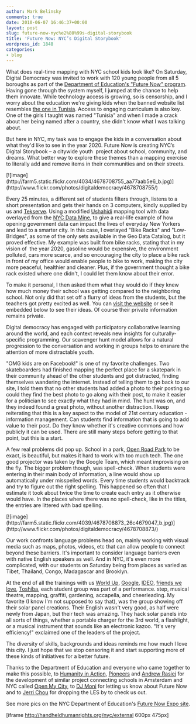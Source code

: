 ```yaml
---
author: Mark Belinsky
comments: true
date: 2010-06-07 16:46:37+00:00
layout: post
slug: future-now-nyc%e2%80%99s-digital-storybook
title: 'Future Now: NYC’s Digital Storybook'
wordpress_id: 1848
categories:
- blog
---
```


What does real-time mapping with NYC school kids look like? On Saturday, Digital Democracy was invited to work with 120 young people from all 5 boroughs as part of the [Department of Education's "Future Now" program](http://www.futurenownyc.org/). Having gone through the system myself, I jumped at the chance to help them innovate. While technology access is growing, so is censorship, and I worry about the education we're giving kids when the banned website list resembles [the one in Tunisia](http://advocacy.globalvoicesonline.org/2010/04/28/tunisia-flickr-video-sharing-websites-blogs-aggregators-and-critial-blogs-are-not-welcome/). Access to engaging curriculum is also key. One of the girls I taught was named "Tunisia" and when I made a crack about her being named after a country, she didn't know what I was talking about.

But here in NYC, my task was to engage the kids in a conversation about what they'd like to see in the year 2020. Future Now is creating NYC’s Digital Storybook – a citywide youth   project about school, community, and  dreams. What better way to explore these themes than a mapping exercise  to literally add and remove items in their communities and on their streets.

<caption id="" align="alignright" width="230" caption="Future Now Sponsors">[![image](http://farm5.static.flickr.com/4034/4678708755_aa77aab5e6_b.jpg)](http://www.flickr.com/photos/digitaldemocracy/4678708755/)</caption>

Every 25 minutes, a different set of students filters through, listens to a short presentation and gets their hands on 3 computers, kindly supplied by us and [Tekserve](http://www.tekserve.com/). Using a modified [Ushahidi](http://ushahidi.com/) mapping tool with data overlayed from the [NYC Data Mine](http://nyc.gov/html/datamine/html/home/home.shtml), to give a real-life example of how opening government data can impact the lives of everyday New Yorkers and lead to a smarter city. In this case, I overlayed "Bike Racks" and "Low-Bridges", as some of the only sets available in the Geo Data Catalog, but it proved effective. My example was built from bike racks, stating that in my vision of  the year 2020, gasoline would be expensive, the environment polluted, cars more scarce, and so encouraging the city to place a bike rack in front of my office would enable people to bike to work, making the city more peaceful, healthier and cleaner. Plus, if the government thought a bike rack existed where one didn't, I could let them know about their error.

To make it personal, I then asked them what they would do if they knew how much money their school was getting compared to the neighboring school. Not only did that set off a flurry of ideas from the students, but the teachers got pretty excited as well. You can [visit the website](http://handheldhumanrights.org/nyc) or see it embedded below to see their ideas. Of course their private information remains private.

Digital democracy has engaged with participatory collaborative learning around the world, and each context reveals new insights for culturally-specific programming. Our scavenger hunt model allows for a natural progression to the conversation and working in groups helps to ensnare the attention of more distractable youth.

"OMG kids are on Facebook!" is one of my favorite challenges. Two skateboarders had finished mapping the perfect place for a skatepark in their community ahead of the other students and got distracted, finding themselves wandering the internet. Instead of telling them to go back to our site, I told them that no other students had added a photo to their posting so could they find the best photo to go along with their post, to make it easier for a politician to see exactly what they had in mind. The hunt was on, and they indeed found a great photo, without another distraction. I keep reiterating that this is a key aspect to the model of 21st century education - information management. Can students find information that is going to add value to their post. Do they know whether it's creative commons and how publicly it can be used. There are still many steps before getting to that point, but this is a start.

A few real problems did pop up. School in a park, [Open Road Park](http://playgrounddesign.blogspot.com/) to be exact, is beautiful, but makes it hard to work with too much tech. The one good projector was taken by the Google Team, which meant improvising on the fly. The bigger problem though, was spell-check. When students were entering in their main body of information, a line would show up automatically under misspelled words. Every time students would backtrack and try to figure out the right spelling. This happened so often that I estimate it took about twice the time to create each entry as it otherwise would have. In the places where there was no spell-check, like in the titles, the entries are littered with bad spelling.

<caption id="" align="alignleft" width="288" caption="Solar Flashlight & Kazoo">[![image](http://farm5.static.flickr.com/4039/4678708873_26c4679047_b.jpg)](http://www.flickr.com/photos/digitaldemocracy/4678708873/)</caption>

Our work confronts language problems head on, mainly working with visual media such as maps, photos, videos, etc that can allow people to connect beyond these barriers. It's important to consider language barriers even with native English speakers as well. And in NYC, it's even more complicated, with our students on Saturday being from places as varied as Tibet, Thailand, Congo, Madagascar and Brooklyn.

At the end of all the trainings with us [World Up](http://www.worldup.org/), [Google](http://www.google.com/edu), [IDEO](http://www.ideo.com/), [friends we love](http://friendswelove.com/), [Toshiba](http://www.csd.toshiba.com/cgi-bin/tais/publicsector/home.jsp), each student group was part of a performance. step, musical theatre, mapping, graffiti, gardening, accapella, and cheerleading. My favorite (I know I'm not supposed to say that), was the group showing off their solar panel creations. Their English wasn't very good, as half were newly from Japan, but their tech was amazing. They hack solar panels into all sorts of things, whether a portable charger for the 3rd world, a flashlight, or a musical instrument that sounds like an electronic kazoo. "It's very efficiency!" exclaimed one of the leaders of the project.

The diversity of skills, backgrounds and ideas reminds me how much I love this city. I just hope that we stop censoring it and start supporting more of these kinds of initiatives for a better future.

Thanks to the Department of Education and everyone who came together to make this possible, to [Humanity in Action](http://humanityinaction.org/), [Pioneers](http://pioneersny400nl.blogspot.com/) and [Andrew Rasiej](http://www.rasiej.com/) for the development of similar project connecting schools in Amsterdam and NYC called [Open My City](http://4hours.wordpress.com/2009/11/27/open-my-city-project-retrospective/), to [DJ Moni](http://djmoni.com/) for letting us know about Future Now and to [Jerri Chou](http://jerrichou.com/) for dropping the LES by to check us out.

See more pics on the NYC Department of Education's [Future Now Expo site](http://www.futurenownyc.org/future-now-expo).


[iframe http://handheldhumanrights.org/nyc/external 600px 475px]
